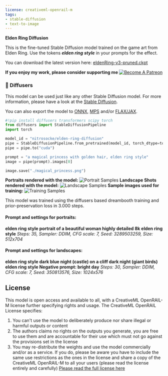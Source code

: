 ```yaml
---
license: creativeml-openrail-m
tags:
- stable-diffusion
- text-to-image
---
```

**Elden Ring Diffusion**

This is the fine-tuned Stable Diffusion model trained on the game art from Elden Ring.
Use the tokens **_elden ring style_** in your prompts for the effect.

You can download the latest version here: [eldenRing-v3-pruned.ckpt](https://huggingface.co/nitrosocke/elden-ring-diffusion/resolve/main/eldenRing-v3-pruned.ckpt)

**If you enjoy my work, please consider supporting me** 
[![Become A Patreon](https://badgen.net/badge/become/a%20patron/F96854)](https://patreon.com/user?u=79196446)

### 🧨 Diffusers

This model can be used just like any other Stable Diffusion model. For more information,
please have a look at the [Stable Diffusion](https://huggingface.co/docs/diffusers/api/pipelines/stable_diffusion).

You can also export the model to [ONNX](https://huggingface.co/docs/diffusers/optimization/onnx), [MPS](https://huggingface.co/docs/diffusers/optimization/mps) and/or [FLAX/JAX]().

```python
#!pip install diffusers transformers scipy torch
from diffusers import StableDiffusionPipeline
import torch

model_id = "nitrosocke/elden-ring-diffusion"
pipe = StableDiffusionPipeline.from_pretrained(model_id, torch_dtype=torch.float16)
pipe = pipe.to("cuda")

prompt = "a magical princess with golden hair, elden ring style"
image = pipe(prompt).images[0]

image.save("./magical_princess.png")
```

**Portraits rendered with the model:**
![Portrait Samples](https://huggingface.co/nitrosocke/elden-ring-diffusion/resolve/main/eldenring-portraits-small.jpg)
**Landscape Shots rendered with the model:**
![Landscape Samples](https://huggingface.co/nitrosocke/elden-ring-diffusion/resolve/main/eldenring-landscapes-small.jpg)
**Sample images used for training:**
![Training Samples](https://huggingface.co/nitrosocke/elden-ring-diffusion/resolve/main/eldenring-samples-small.jpg)

This model was trained using the diffusers based dreambooth training and prior-preservation loss in 3.000 steps.
#### Prompt and settings for portraits:
**elden ring style portrait of a beautiful woman highly detailed 8k elden ring style**
_Steps: 35, Sampler: DDIM, CFG scale: 7, Seed: 3289503259, Size: 512x704_
#### Prompt and settings for landscapes:
**elden ring style dark blue night (castle) on a cliff dark night (giant birds) elden ring style Negative prompt: bright day**
_Steps: 30, Sampler: DDIM, CFG scale: 7, Seed: 350813576, Size: 1024x576_

## License

This model is open access and available to all, with a CreativeML OpenRAIL-M license further specifying rights and usage.
The CreativeML OpenRAIL License specifies: 

1. You can't use the model to deliberately produce nor share illegal or harmful outputs or content 
2. The authors claims no rights on the outputs you generate, you are free to use them and are accountable for their use which must not go against the provisions set in the license
3. You may re-distribute the weights and use the model commercially and/or as a service. If you do, please be aware you have to include the same use restrictions as the ones in the license and share a copy of the CreativeML OpenRAIL-M to all your users (please read the license entirely and carefully)
[Please read the full license here](https://huggingface.co/spaces/CompVis/stable-diffusion-license)